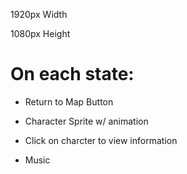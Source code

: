1920px Width

1080px Height

# On each state:

* Return to Map Button

* Character Sprite w/ animation

* Click on charcter to view information

* Music